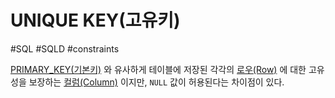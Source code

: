 # UNIQUE KEY(고유키)

#SQL #SQLD #constraints

[PRIMARY_KEY(기본키)](PRIMARY_KEY(기본키).md) 와 유사하게 테이블에 저장된 각각의 [로우(Row)](../../테이블/로우(Row).md) 에 대한 고유성을 보장하는 [컬럼(Column)](../../테이블/컬럼(Column).md) 이지만, `NULL` 값이 허용된다는 차이점이 있다.
